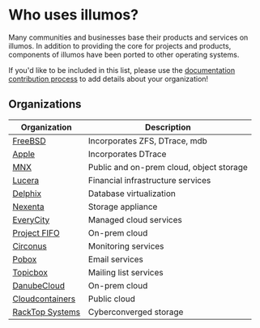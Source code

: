 # Who uses illumos?

Many communities and businesses base their products and services on illumos. In
addition to providing the core for projects and products, components of illumos
have been ported to other operating systems.

If you'd like to be included in this list, please use the [documentation
contribution process](../contributing/docs.md) to add details about your
organization!

## Organizations

| Organization | Description |
| ------------ | ----------- |
| [FreeBSD](https://www.freebsd.org/)                    | Incorporates ZFS, DTrace, mdb |
| [Apple](https://github.com/opensource-apple/dtrace)    | Incorporates DTrace |
| [MNX](https://www.mnx.io/)                             | Public and on-prem cloud, object storage |
| [Lucera](https://www.lucera.com/)                      | Financial infrastructure services |
| [Delphix](https://www.delphix.com/)                    | Database virtualization |
| [Nexenta](https://nexenta.com/)                        | Storage appliance |
| [EveryCity](http://www.everycity.co.uk/)               | Managed cloud services |
| [Project FIFO](http://project-fifo.net/)               | On-prem cloud |
| [Circonus](https://www.circonus.com/)                  | Monitoring services |
| [Pobox](https://www.pobox.com/)                        | Email services |
| [Topicbox](https://www.topicbox.com/)                  | Mailing list services |
| [DanubeCloud](https://danubecloud.org)                 | On-prem cloud |
| [Cloudcontainers](https://cloudcontainers.net)         | Public cloud |
| [RackTop Systems](https://www.racktopsystems.com)      | Cyberconverged storage |
